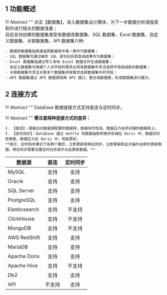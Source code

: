 ## 1 功能概述!!! Abstract ""    点击【数据集】，进入数据集设计模块，为下一步数据分析或报表制作进行相关的数据准备；      目前支持创建的数据集类型有数据库数据集、SQL 数据集、Excel 数据集、自定义数据集、关联数据集、API 数据集六种:    - 数据库数据集指直接选择数据库中某一表作为数据集；    - SQL 数据集可通过编写 SQL 语句后将其查询结果作为数据集；    - Excel 数据集指通过导入本地 Excel 数据文件生成数据集；    - 自定义数据集可根据个人对字段的需求从现有数据集中灵活选择字段组成新的数据集；    - 关联数据集可灵活关联多个数据集并按需求选择数据集中的字段；    - API 数据集通过 API 数据源调用 API 接口，整合成数据表，形成数据集进行展示。## 2 连接方式!!! Abstract ""    DataEase 数据链接方式支持直连与定时同步。!!! Abstract ""    **需注意两种连接方式的差异：**      1. 【直连】：直接访问数据源配置的数据库，数据实时性高，数据压力在所对接的数据库上;      2. 【定时同步】：DataEase 通过 Kettle 将数据抽取转换并存储在 Doris 中，数据实时性稍差，数据压力在 Doris 中，性能更好。      **提示：定时同步模式下有两个概念，立即更新和稍后同步，立即更新即此次操作会即时更新数据，稍后同步需要设置定时任务或手动去更新数据。**    | 数据源           | 直连 | 定时同步 ||---------------| :----: | :--------: || MySQL         | 支持 | 支持 || Oracle        | 支持 | 支持 || SQL Server    | 支持 | 支持 || PostgreSQL    | 支持 | 支持 || Elasticsearch | 支持 | 不支持 || ClickHouse    | 支持 | 不支持 || MongoDB       | 支持 | 不支持 || AWS RedShift  | 支持 | 支持 || MariaDB       | 支持 | 支持 || Apache Doris  | 支持 | 支持 || Apache Hive   | 支持 | 不支持 || Db2           | 支持 | 支持 || API           | 不支持 | 支持 |